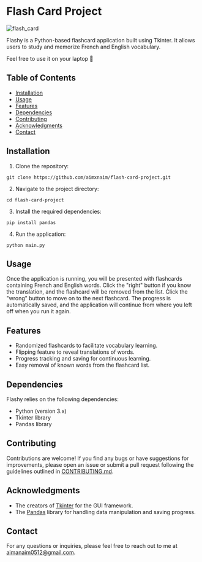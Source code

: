 # Flash Card Project

![flash_card](https://media.tenor.com/j6Wa6Mb2H2EAAAAC/100dollars-card.gif)

Flashy is a Python-based flashcard application built using Tkinter. It allows users to study and memorize French and English vocabulary.

Feel free to use it on your laptop :ghost:

## Table of Contents
- [Installation](#installation)
- [Usage](#usage)
- [Features](#features)
- [Dependencies](#dependencies)
- [Contributing](#contributing)
- [Acknowledgments](#acknowledgments)
- [Contact](#contact)

## Installation
1. Clone the repository:
```
git clone https://github.com/aimxnaim/flash-card-project.git
```
2. Navigate to the project directory:
```
cd flash-card-project
```
3. Install the required dependencies:
```
pip install pandas
```
4. Run the application:
```
python main.py
```


## Usage
Once the application is running, you will be presented with flashcards containing French and English words. Click the "right" button if you know the translation, and the flashcard will be removed from the list. Click the "wrong" button to move on to the next flashcard. The progress is automatically saved, and the application will continue from where you left off when you run it again.

## Features
- Randomized flashcards to facilitate vocabulary learning.
- Flipping feature to reveal translations of words.
- Progress tracking and saving for continuous learning.
- Easy removal of known words from the flashcard list.

## Dependencies
Flashy relies on the following dependencies:
- Python (version 3.x)
- Tkinter library
- Pandas library

## Contributing
Contributions are welcome! If you find any bugs or have suggestions for improvements, please open an issue or submit a pull request following the guidelines outlined in [CONTRIBUTING.md](CONTRIBUTING.md).

## Acknowledgments
- The creators of [Tkinter](https://docs.python.org/3/library/tkinter.html) for the GUI framework.
- The [Pandas](https://pandas.pydata.org/) library for handling data manipulation and saving progress.

## Contact
For any questions or inquiries, please feel free to reach out to me at aimanaim0512@gmail.com.


